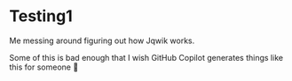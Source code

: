 # Testing1

Me messing around figuring out how Jqwik works.

Some of this is bad enough that I wish GitHub Copilot generates
things like this for someone 🤣
